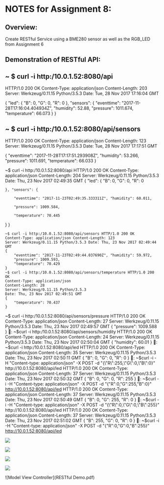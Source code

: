 # NOTES for Assignment 8:

## Overview:

Create RESTful Service using a BME280 sensor as well as the RGB_LED from Assignment 6

## Demonstration of RESTful API:

## ~ $ curl -i http:/10.0.1.52:8080/api 

HTTP/1.0 200 OK
Content-Type: application/json
Content-Length: 203
Server: Werkzeug/0.11.15 Python/3.5.3
Date: Tue, 28 Nov 2017 17:16:04 GMT

{
      "led": {
          "B": 0, 
          "G": 0, 
          "R": 0
       }, 
       "sensors": {
          "eventtime": "2017-11-28T17:16:04.404934Z", 
          "humidity": 52.88, 
          "pressure": 1011.674, 
          "temperature": 66.073
       }
}


## ~ $ curl -i http:/10.0.1.52:8080/api/sensors

HTTP/1.0 200 OK
Content-Type: application/json
Content-Length: 123
Server: Werkzeug/0.11.15 Python/3.5.3
Date: Tue, 28 Nov 2017 17:17:51 GMT

{
      "eventtime": "2017-11-28T17:17:51.293908Z", 
      "humidity": 53.266, 
      "pressure": 1011.691, 
      "temperature": 66.033
}





 ~$ curl -i http:/10.0.1.52:8080/api 
HTTP/1.0 200 OK
Content-Type: application/json Content-Length: 204
Server: Werkzeug/0.11.15 Python/3.5.3 Date: Thu, 23 Nov 2017 02:49:35 GMT
{
    "led": {
        "B": 0,
        "G": 0,
        "R": 0

    }, "sensors": {

        "eventtime": "2017-11-23T02:49:35.333311Z", "humidity": 60.011,

        "pressure": 1009.584,

        "temperature": 70.445

} }

    ~$ curl -i http:/10.0.1.52:8080/api/sensors HTTP/1.0 200 OK
    Content-Type: application/json Content-Length: 123
    Server: Werkzeug/0.11.15 Python/3.5.3 Date: Thu, 23 Nov 2017 02:49:44 GMT
    {
        "eventtime": "2017-11-23T02:49:44.037690Z", "humidity": 59.972,
        "pressure": 1009.593,
        "temperature": 70.429
    }
    ~$ curl -i http:/10.0.1.52:8080/api/sensors/temperature HTTP/1.0 200 OK
    Content-Type: application/json
    Content-Length: 28
    Server: Werkzeug/0.11.15 Python/3.5.3
    Date: Thu, 23 Nov 2017 02:49:51 GMT
    {
        "temperature": 70.437
    }
  ~$ curl -i http:/10.0.1.52:8080/api/sensors/pressure HTTP/1.0 200 OK
    Content-Type: application/json
    Content-Length: 27
    Server: Werkzeug/0.11.15 Python/3.5.3
     Date: Thu, 23 Nov 2017 02:49:57 GMT
     {
         "pressure": 1009.588
     }
     : ~$curl -i http:/10.0.1.52:8080/api/sensors/humidity HTTP/1.0 200 OK
     Content-Type: application/json
     Content-Length: 24
     Server: Werkzeug/0.11.15 Python/3.5.3
     Date: Thu, 23 Nov 2017 02:50:04 GMT
     {
         "humidity": 60.01
     }
     : ~$curl -i http:/10.0.1.52:8080/api/led HTTP/1.0 200 OK
     Content-Type: application/json Content-Length: 35
     Server: Werkzeug/0.11.15 Python/3.5.3 Date: Thu, 23 Nov 2017 02:50:11 GMT
     {
         "B": 0,
         "G": 0,
         "R": 0 }
         : ~$curl -i -H "Content-type: application/json" -X POST -d "{\"R\":255,\"G\":0,\"B\":0}" http://10.0.1.52:8080/api/led HTTP/1.0 200 OK
         Content-Type: application/json
         Content-Length: 37
         Server: Werkzeug/0.11.15 Python/3.5.3 Date: Thu, 23 Nov 2017 02:50:32 GMT
         {
             "B": 0,
             "G": 0,
             "R": 255 }
             : ~$curl -i -H "Content-type: application/json" -X POST -d "{\"R\":0,\"G\":255,\"B\":0}" http://10.0.1.52:8080/api/led HTTP/1.0 200 OK
             Content-Type: application/json
             Content-Length: 37
             Server: Werkzeug/0.11.15 Python/3.5.3 Date: Thu, 23 Nov 2017 02:50:49 GMT
             {
                 "B": 0,
                 "G": 255,
                 "R": 0 }
                 : ~$curl -i -H "Content-type: application/json" -X POST -d "{\"R\":0,\"G\":0,\"B\":255}" http://10.0.1.52:8080/api/led HTTP/1.0 200 OK
                 Content-Type: application/json
                 Content-Length: 37
                 Server: Werkzeug/0.11.15 Python/3.5.3 Date: Thu, 23 Nov 2017 02:51:02 GMT
                 {
                       "B": 255,
                         "G": 0,
                           "R": 0
                 }
                 : ~$curl -i -H "Content-type: application/json" -X POST -d "{\"R\":0,\"G\":0,\"B\":255}" http://10.0.1.52:8080/api/led



![](Images/IMG_2151.jpg?raw=true)

![](Images/IMG_2148.jpg?raw=true)

![](Images/IMG_2149.jpg?raw=true)

![](Images/IMG_2150.jpg?raw=true)


![Model View Controller](RESTful Demo.pdf)
